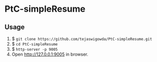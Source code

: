 # PtC-simpleResume

## Usage

1. $ `git clone https://github.com/tejaswigowda/PtC-simpleResume.git`
2. $ `cd PtC-simpleResume`
3. $ `http-server -p 9005`
4. Open <http://127.0.0.1:9005> in browser.
